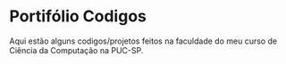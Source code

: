 # Portifólio Codigos
Aqui estão alguns codigos/projetos feitos na faculdade do meu curso de Ciência da Computação na PUC-SP.
